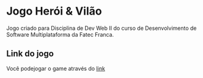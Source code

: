 
# Jogo Herói & Vilão 

Jogo criado para Disciplina de Dev Web II do curso de Desenvolvimento de Software Multiplataforma da Fatec Franca.

## Link do jogo

Você podejogar o game através do [link](https://jupivsvenus.netlify.app/)


